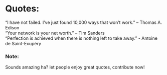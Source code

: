 
# Quotes:
“I have not failed. I’ve just found 10,000 ways that won’t work.” – Thomas A. Edison
<br/>“Your network is your net worth.” – Tim Sanders
<br/>“Perfection is achieved when there is nothing left to take away.” - Antoine de Saint-Exupéry


### Note:
Sounds amazing ha? let people enjoy great quotes, contribute now!



